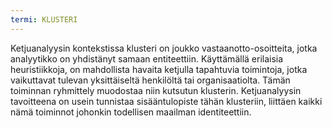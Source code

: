 ```yaml
---
termi: KLUSTERI
---
```


Ketjuanalyysin kontekstissa klusteri on joukko vastaanotto-osoitteita, jotka analyytikko on yhdistänyt samaan entiteettiin. Käyttämällä erilaisia heuristiikkoja, on mahdollista havaita ketjulla tapahtuvia toimintoja, jotka vaikuttavat tulevan yksittäiseltä henkilöltä tai organisaatiolta. Tämän toiminnan ryhmittely muodostaa niin kutsutun klusterin. Ketjuanalyysin tavoitteena on usein tunnistaa sisääntulopiste tähän klusteriin, liittäen kaikki nämä toiminnot johonkin todellisen maailman identiteettiin.